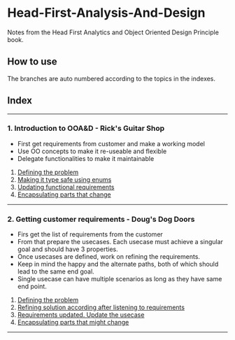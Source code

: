 # Head-First-Analysis-And-Design

Notes from the Head First Analytics and Object Oriented Design Principle book.

## How to use

The branches are auto numbered according to the topics in the indexes.

## Index

---

### 1. Introduction to OOA&D - Rick's Guitar Shop

* First get requirements from customer and make a working model
* Use OO concepts to make it re-useable and flexible
* Delegate functionalities to make it maintainable

1. [Defining the problem](https://github.com/Saumya-Bhatt/Head-First-Analysis-And-Design/tree/1.1-ricks-guitar-shop) 
2. [Making it type safe using enums](https://github.com/Saumya-Bhatt/Head-First-Analysis-And-Design/tree/1.2-ricks-guitar-shop)
3. [Updating functional requirements](https://github.com/Saumya-Bhatt/Head-First-Analysis-And-Design/tree/1.3-ricks-guitar-shop)
4. [Encapsulating parts that change](https://github.com/Saumya-Bhatt/Head-First-Analysis-And-Design/tree/1.4-ricks-guitar-shop)

---

### 2. Getting customer requirements - Doug's Dog Doors

* Firs get the list of requirements from the customer
* From that prepare the usecases. Each usecase must achieve a singular goal and should have 3 properties.
* Once usecases are defined, work on refining the requirements.
* Keep in mind the happy and the alternate paths, both of which should lead to the same end goal.
* Single usecase can have multiple scenarios as long as they have same end point.

1. [Defining the problem](https://github.com/Saumya-Bhatt/Head-First-Analysis-And-Design/tree/2.1-dougs-dog-doors)
2. [Refining solution according after listening to requirements](https://github.com/Saumya-Bhatt/Head-First-Analysis-And-Design/tree/2.1-dougs-dog-doors)
3. [Requirements updated. Update the usecase](https://github.com/Saumya-Bhatt/Head-First-Analysis-And-Design/tree/2.3-dougs-dog-door)
4. [Encapsulating parts that might change](https://github.com/Saumya-Bhatt/Head-First-Analysis-And-Design/tree/2.4-dougs-dog-doors)

---
